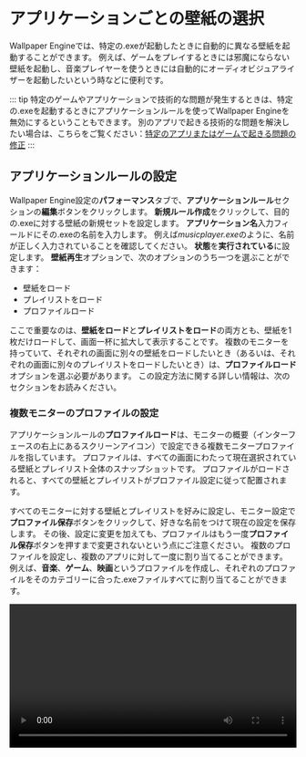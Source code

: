# アプリケーションごとの壁紙の選択

Wallpaper Engineでは、特定の.exeが起動したときに自動的に異なる壁紙を起動することができます。 例えば、ゲームをプレイするときには邪魔にならない壁紙を起動し、音楽プレイヤーを使うときには自動的にオーディオビジュアライザーを起動したいという時などに便利です。

::: tip
特定のゲームやアプリケーションで技術的な問題が発生するときは、特定の.exeを起動するときにアプリケーションルールを使ってWallpaper Engineを無効にするということもできます。 別のアプリで起きる技術的な問題を解決したい場合は、こちらをご覧ください：[特定のアプリまたはゲームで起きる問題の修正](/functionality/applicationrules.html)
:::

## アプリケーションルールの設定

Wallpaper Engine設定の**パフォーマンス**タブで、**アプリケーションルール**セクションの**編集**ボタンをクリックします。 **新規ルール作成**をクリックして、目的の.exeに対する壁紙の新規セットを設定します。 **アプリケーション名**入力フィールドにその.exeの名前を入力します。 例えば*musicplayer.exe*のように、名前が正しく入力されていることを確認してください。 **状態**を**実行されている**に設定します。 **壁紙再生**オプションで、次のオプションのうち一つを選ぶことができます：

* 壁紙をロード
* プレイリストをロード
* プロファイルロード

ここで重要なのは、**壁紙をロード**と**プレイリストをロード**の両方とも、壁紙を1枚だけロードして、画面一杯に拡大して表示することです。 複数のモニターを持っていて、それぞれの画面に別々の壁紙をロードしたいとき（あるいは、それぞれの画面に別々のプレイリストをロードしたいとき）は、**プロファイルロード**オプションを選ぶ必要があります。 この設定方法に関する詳しい情報は、次のセクションをお読みください。

### 複数モニターのプロファイルの設定

アプリケーションルールの**プロファイルロード**は、モニターの概要（インターフェースの右上にあるスクリーンアイコン）で設定できる複数モニタープロファイルを指しています。 プロファイルは、すべての画面にわたって現在選択されている壁紙とプレイリスト全体のスナップショットです。 プロファイルがロードされると、すべての壁紙とプレイリストがプロファイル設定に従って配置されます。

すべてのモニターに対する壁紙とプレイリストを好みに設定し、モニター設定で**プロファイル保存**ボタンをクリックして、好きな名前をつけて現在の設定を保存します。 その後、設定に変更を加えても、プロファイルはもう一度**プロファイル保存**ボタンを押すまで変更されないという点にご注意ください。 複数のプロファイルを設定し、複数のアプリに対して一度に割り当てることができます。 例えば、**音楽**、**ゲーム**、**映画**というプロファイルを作成し、それぞれのプロファイルをそのカテゴリーに合った.exeファイルすべてに割り当てることができます。

<video width="100%" controls autoplay loop>
  <source src="/videos/apprules.mp4" type="video/mp4">
  お使いのブラウザが動画タグをサポートしていません。
</video>